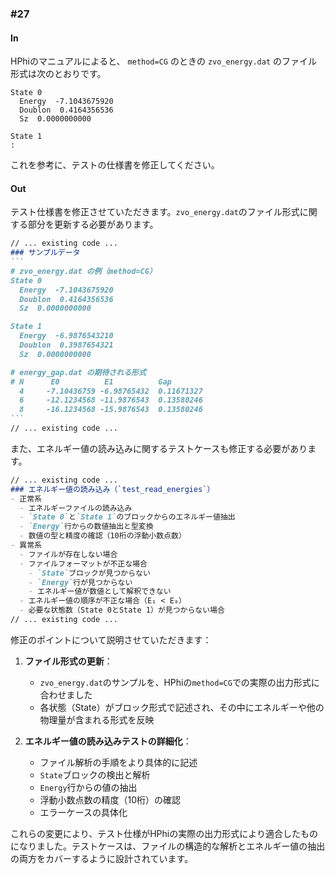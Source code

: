 ### #27

#### In

HPhiのマニュアルによると、 `method=CG` のときの `zvo_energy.dat` のファイル形式は次のとおりです。
```
State 0
  Energy  -7.1043675920
  Doublon  0.4164356536
  Sz  0.0000000000

State 1
:
```

これを参考に、テストの仕様書を修正してください。

#### Out

テスト仕様書を修正させていただきます。`zvo_energy.dat`のファイル形式に関する部分を更新する必要があります。

````markdown:references/tests/analyze_results.py.md
// ... existing code ...
### サンプルデータ
```
# zvo_energy.dat の例（method=CG）
State 0
  Energy  -7.1043675920
  Doublon  0.4164356536
  Sz  0.0000000000

State 1
  Energy  -6.9876543210
  Doublon  0.3987654321
  Sz  0.0000000000

# energy_gap.dat の期待される形式
# N      E0          E1          Gap
  4     -7.10436759 -6.98765432  0.11671327
  6     -12.1234568 -11.9876543  0.13580246
  8     -16.1234568 -15.9876543  0.13580246
``` 
// ... existing code ...
````


また、エネルギー値の読み込みに関するテストケースも修正する必要があります。

````markdown:references/tests/analyze_results.py.md
// ... existing code ...
### エネルギー値の読み込み（`test_read_energies`）
- 正常系
  - エネルギーファイルの読み込み
  - `State 0`と`State 1`のブロックからのエネルギー値抽出
  - `Energy`行からの数値抽出と型変換
  - 数値の型と精度の確認（10桁の浮動小数点数）
- 異常系
  - ファイルが存在しない場合
  - ファイルフォーマットが不正な場合
    - `State`ブロックが見つからない
    - `Energy`行が見つからない
    - エネルギー値が数値として解釈できない
  - エネルギー値の順序が不正な場合（E₁ < E₀）
  - 必要な状態数（State 0とState 1）が見つからない場合
// ... existing code ...
````


修正のポイントについて説明させていただきます：

1. **ファイル形式の更新**：
   - `zvo_energy.dat`のサンプルを、HPhiの`method=CG`での実際の出力形式に合わせました
   - 各状態（State）がブロック形式で記述され、その中にエネルギーや他の物理量が含まれる形式を反映

2. **エネルギー値の読み込みテストの詳細化**：
   - ファイル解析の手順をより具体的に記述
   - `State`ブロックの検出と解析
   - `Energy`行からの値の抽出
   - 浮動小数点数の精度（10桁）の確認
   - エラーケースの具体化

これらの変更により、テスト仕様がHPhiの実際の出力形式により適合したものになりました。テストケースは、ファイルの構造的な解析とエネルギー値の抽出の両方をカバーするように設計されています。


